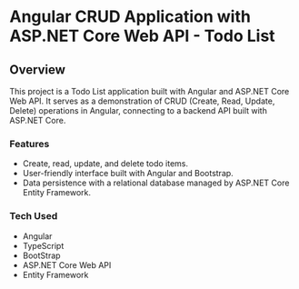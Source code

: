 # Angular CRUD Application with ASP.NET Core Web API - Todo List

## Overview
This project is a Todo List application built with Angular and ASP.NET Core Web API. It serves as a demonstration of CRUD (Create, Read, Update, Delete) operations in Angular, connecting to a backend API built with ASP.NET Core.

### Features
- Create, read, update, and delete todo items.
- User-friendly interface built with Angular and Bootstrap.
- Data persistence with a relational database managed by ASP.NET Core Entity Framework.

### Tech Used
- Angular
- TypeScript
- BootStrap
- ASP.NET Core Web API
- Entity Framework
